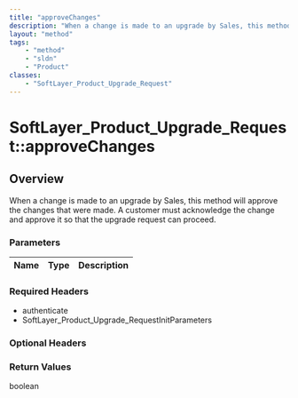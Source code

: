 ```yaml
---
title: "approveChanges"
description: "When a change is made to an upgrade by Sales, this method will approve the changes that were made. A customer must ackno... "
layout: "method"
tags:
    - "method"
    - "sldn"
    - "Product"
classes:
    - "SoftLayer_Product_Upgrade_Request"
---
```

# SoftLayer_Product_Upgrade_Request::approveChanges
## Overview 
When a change is made to an upgrade by Sales, this method will approve the changes that were made. A customer must acknowledge the change and approve it so that the upgrade request can proceed. 

### Parameters 
|Name | Type | Description |
| --- | --- | --- |


### Required Headers
* authenticate
* SoftLayer_Product_Upgrade_RequestInitParameters

### Optional Headers

### Return Values
boolean
